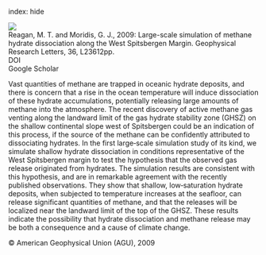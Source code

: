 index: hide

<div class="Citation">
    <div class="Citation-thumb CitationThumb-linked"  data-href="https://doi.org/10.1029/2009gl041332">
      <img src="https://static.claimspace.cloud/climate-study-static/refs/thumbs/6/Reagan_and_Moridis_2009-thumb.png" />
    </div>

  <div class="Citation-body">
    <div class="Citation-text">Reagan, M. T. and Moridis, G. J., 2009: Large-scale simulation of methane hydrate dissociation along the West Spitsbergen Margin. <span class="Article-journal">Geophysical Research Letters, </span><span class="Article-volume">36, </span>L23612pp.</div>
    <div class="Citation-links">
      <div class="CitationLink" data-href="https://doi.org/10.1029/2009gl041332">
        <div class="CitationLink-icon CitationLink-Doi"></div>
        <div class="CitationLink-text">DOI</div>
      </div>
      <div class="CitationLink" data-href="https://scholar.google.com/scholar?q=10.1029/2009gl041332">
        <div class="CitationLink-icon CitationLink-Scholar"></div>
        <div class="CitationLink-text">Google Scholar</div>
      </div>
    </div>
  </div>
</div>

Vast quantities of methane are trapped in oceanic hydrate deposits, and there is concern that a rise in the ocean temperature will induce dissociation of these hydrate accumulations, potentially releasing large amounts of methane into the atmosphere. The recent discovery of active methane gas venting along the landward limit of the gas hydrate stability zone (GHSZ) on the shallow continental slope west of Spitsbergen could be an indication of this process, if the source of the methane can be confidently attributed to dissociating hydrates. In the first large‐scale simulation study of its kind, we simulate shallow hydrate dissociation in conditions representative of the West Spitsbergen margin to test the hypothesis that the observed gas release originated from hydrates. The simulation results are consistent with this hypothesis, and are in remarkable agreement with the recently published observations. They show that shallow, low‐saturation hydrate deposits, when subjected to temperature increases at the seafloor, can release significant quantities of methane, and that the releases will be localized near the landward limit of the top of the GHSZ. These results indicate the possibility that hydrate dissociation and methane release may be both a consequence and a cause of climate change.

<div class="Citation-copy">
&copy; American Geophysical Union (AGU), 2009
</div>